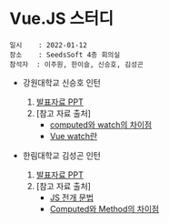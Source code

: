 # Vue.JS 스터디
    일시    : 2022-01-12  
    장소    : SeedsSoft 4층 회의실  
    참석자  : 이주원, 한이슬, 신승호, 김성곤  
  
* 강원대학교 신승호 인턴  
    1. [발표자료 PPT]( https://gitlab.com/seeds_soft/internship/study/-/blob/main/2021%202%ED%95%99%EA%B8%B0%20%EB%8F%99%EA%B3%84%20%ED%98%84%EC%9E%A5%EC%8B%A4%EC%8A%B5/VueJS%20%EC%8A%A4%ED%84%B0%EB%94%94/2022-01-12/%EC%8B%A0%EC%8A%B9%ED%98%B8/01_12_Vue%20watch_%E1%84%89%E1%85%B5%E1%86%AB%E1%84%89%E1%85%B3%E1%86%BC%E1%84%92%E1%85%A9.pptx )  
    2. [참고 자료 출처]
        - [computed와 watch의 차이점]( https://kr.vuejs.org/v2/guide/computed.html#computed-%EC%86%8D%EC%84%B1-vs-watch-%EC%86%8D%EC%84%B1 )  
        - [Vue watch란]( https://kr.vuejs.org/v2/guide/computed.html#watch-%EC%86%8D%EC%84%B1 )  
    
* 한림대학교 김성곤 인턴  
    1. [발표자료 PPT]( https://gitlab.com/seeds_soft/internship/study/-/blob/main/2021%202%ED%95%99%EA%B8%B0%20%EB%8F%99%EA%B3%84%20%ED%98%84%EC%9E%A5%EC%8B%A4%EC%8A%B5/VueJS%20%EC%8A%A4%ED%84%B0%EB%94%94/2022-01-12/%EA%B9%80%EC%84%B1%EA%B3%A4/01_12_Vue%20Computed_%EA%B9%80%EC%84%B1%EA%B3%A4.pptx )  
    2. [참고 자료 출처]
        - [JS 전개 문법]( https://noritersand.github.io/javascript/javascript-%EC%A0%84%EA%B0%9C-%EA%B5%AC%EB%AC%B8-spread-syntax/ )  
        - [Computed와 Method의 차이점]( https://jeongwooahn.medium.com/vue-js-watch%EC%99%80-computed-%EC%9D%98-%EC%B0%A8%EC%9D%B4%EC%99%80-%EC%82%AC%EC%9A%A9%EB%B2%95-e2edce37ec34 )  
